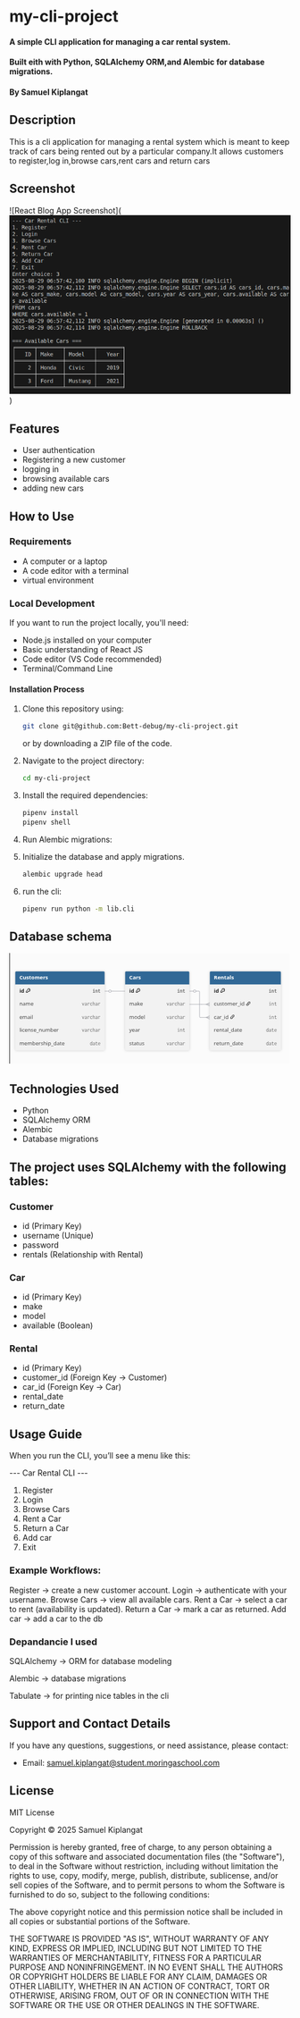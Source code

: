 # my-cli-project

#### A simple CLI application for managing a car rental system.
#### Built eith with Python, SQLAlchemy ORM,and Alembic for database migrations.
#### By **Samuel Kiplangat**

## Description

This is a cli application for managing  a rental system which is meant to keep track of cars being rented out by a  particular company.It allows customers to register,log in,browse cars,rent cars and return cars
## Screenshot

![React Blog App Screenshot](![alt text](image.png))

## Features

- User authentication
- Registering a new customer
- logging in 
- browsing available cars
- adding new cars

## How to Use

### Requirements

- A computer or a laptop
- A code editor with a terminal
- virtual environment





### Local Development

If you want to run the project locally, you'll need:

- Node.js installed on your computer
- Basic understanding of React JS
- Code editor (VS Code recommended)
- Terminal/Command Line

#### Installation Process

1. Clone this repository using:

   ```bash
   git clone git@github.com:Bett-debug/my-cli-project.git
   ```

   or by downloading a ZIP file of the code.

2. Navigate to the project directory:

   ```bash
   cd my-cli-project
   ```

3. Install the required dependencies:

   ```bash
   pipenv install
   pipenv shell
   ```

4. Run Alembic migrations:
5. Initialize the database and apply migrations.
   ```bash
   alembic upgrade head
   ```

6. run the cli:
    ```bash
    pipenv run python -m lib.cli
    ```

## Database schema 

![database schema](image-1.png)

## Technologies Used

- Python
- SQLAlchemy ORM
- Alembic
- Database migrations

## The project uses SQLAlchemy with the following tables:

### Customer

- id (Primary Key)
- username (Unique)
- password
- rentals (Relationship with Rental)

### Car

- id (Primary Key)
- make
- model
- available (Boolean)

### Rental

- id (Primary Key)
- customer_id (Foreign Key → Customer)
- car_id (Foreign Key → Car)
- rental_date
- return_date


## Usage Guide

When you run the CLI, you’ll see a menu like this:


--- Car Rental CLI ---
1. Register
2. Login
3. Browse Cars
4. Rent a Car
5. Return a Car
6. Add car
7. Exit


### Example Workflows:

Register → create a new customer account.
Login → authenticate with your username.
Browse Cars → view all available cars.
Rent a Car → select a car to rent (availability is updated).
Return a Car → mark a car as returned.
Add car → add a car to the db


### Depandancie I used

SQLAlchemy
→ ORM for database modeling

Alembic
→ database migrations

Tabulate
→ for printing nice tables in the cli




## Support and Contact Details

If you have any questions, suggestions, or need assistance, please contact:

- Email: <samuel.kiplangat@student.moringaschool.com>

## License

MIT License

Copyright &copy; 2025 Samuel Kiplangat

Permission is hereby granted, free of charge, to any person obtaining a copy of this software and associated documentation files (the "Software"), to deal in the Software without restriction, including without limitation the rights to use, copy, modify, merge, publish, distribute, sublicense, and/or sell copies of the Software, and to permit persons to whom the Software is furnished to do so, subject to the following conditions:

The above copyright notice and this permission notice shall be included in all copies or substantial portions of the Software.

THE SOFTWARE IS PROVIDED "AS IS", WITHOUT WARRANTY OF ANY KIND, EXPRESS OR IMPLIED, INCLUDING BUT NOT LIMITED TO THE WARRANTIES OF MERCHANTABILITY, FITNESS FOR A PARTICULAR PURPOSE AND NONINFRINGEMENT. IN NO EVENT SHALL THE AUTHORS OR COPYRIGHT HOLDERS BE LIABLE FOR ANY CLAIM, DAMAGES OR OTHER LIABILITY, WHETHER IN AN ACTION OF CONTRACT, TORT OR OTHERWISE, ARISING FROM, OUT OF OR IN CONNECTION WITH THE SOFTWARE OR THE USE OR OTHER DEALINGS IN THE SOFTWARE.